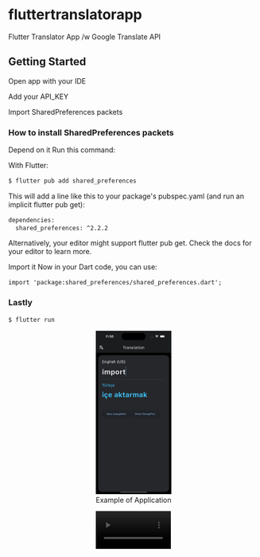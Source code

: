 # fluttertranslatorapp

Flutter Translator App /w Google Translate API



## Getting Started

Open app with your IDE

Add your API_KEY 

Import SharedPreferences packets

### How to install SharedPreferences packets

Depend on it
Run this command:

With Flutter:
```bash
$ flutter pub add shared_preferences
```

This will add a line like this to your package's pubspec.yaml (and run an implicit flutter pub get):

```
dependencies:
  shared_preferences: ^2.2.2
```
Alternatively, your editor might support flutter pub get. Check the docs for your editor to learn more.

Import it
Now in your Dart code, you can use:
```
import 'package:shared_preferences/shared_preferences.dart';
```
### Lastly
```bash
$ flutter run
```

<p align="center">
    <img src="/simulator.png" width="30%"></a> <br>
    Example of Application
</p>

<p align="center">
 <video src='/simulatorVideo.mp4' width="30%">
   Example of Application
</p>